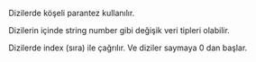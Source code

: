 Dizilerde köşeli parantez kullanılır.

Dizilerin içinde string number gibi değişik veri tipleri olabilir.

Dizilerde index (sıra) ile çağrılır. Ve diziler saymaya 0 dan başlar.